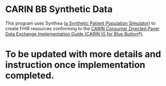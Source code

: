 # CARIN BB Synthetic Data

This program uses Synthea ([a Synthetic Patient Population Simulator](https://github.com/synthetichealth/synthea)) to create FHIR resources conforming to the [CARIN Consumer Directed Payer Data Exchange Implementation Guide (CARIN IG for Blue Button®)](https://build.fhir.org/ig/HL7/carin-bb/index.html).

# To be updated with more details and instruction once implementation completed.